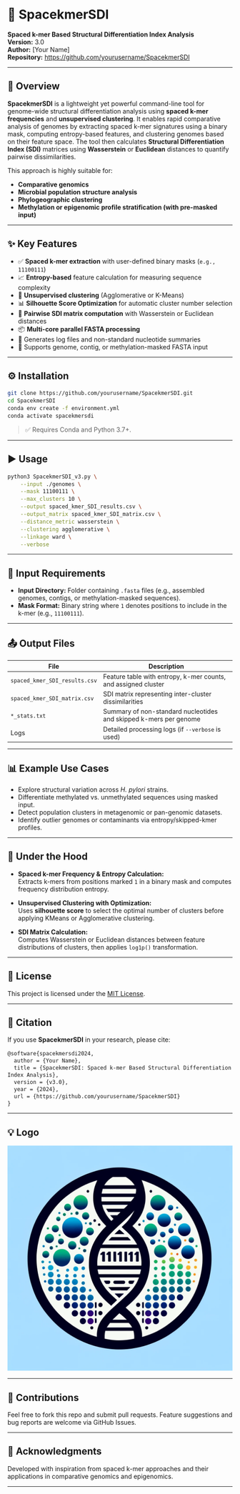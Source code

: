 # 🧬 SpacekmerSDI

**Spaced k-mer Based Structural Differentiation Index Analysis**  
**Version:** 3.0  
**Author:** [Your Name]  
**Repository:** https://github.com/yourusername/SpacekmerSDI  

---

## 🔬 Overview

**SpacekmerSDI** is a lightweight yet powerful command-line tool for genome-wide structural differentiation analysis using **spaced k-mer frequencies** and **unsupervised clustering**. It enables rapid comparative analysis of genomes by extracting spaced k-mer signatures using a binary mask, computing entropy-based features, and clustering genomes based on their feature space. The tool then calculates **Structural Differentiation Index (SDI)** matrices using **Wasserstein** or **Euclidean** distances to quantify pairwise dissimilarities.

This approach is highly suitable for:

- **Comparative genomics**
- **Microbial population structure analysis**
- **Phylogeographic clustering**
- **Methylation or epigenomic profile stratification (with pre-masked input)**

---

## ✨ Key Features

- ✅ **Spaced k-mer extraction** with user-defined binary masks (`e.g., 11100111`)
- 📈 **Entropy-based** feature calculation for measuring sequence complexity
- 🤖 **Unsupervised clustering** (Agglomerative or K-Means)
- 📊 **Silhouette Score Optimization** for automatic cluster number selection
- 🔁 **Pairwise SDI matrix computation** with Wasserstein or Euclidean distances
- 📦 **Multi-core parallel FASTA processing**
- 📁 Generates log files and non-standard nucleotide summaries
- 🧪 Supports genome, contig, or methylation-masked FASTA input

---

## ⚙️ Installation

```bash
git clone https://github.com/yourusername/SpacekmerSDI.git
cd SpacekmerSDI
conda env create -f environment.yml
conda activate spacekmersdi
```

> ✅ Requires Conda and Python 3.7+.

---

## ▶️ Usage

```bash
python3 SpacekmerSDI_v3.py \
    --input ./genomes \
    --mask 11100111 \
    --max_clusters 10 \
    --output spaced_kmer_SDI_results.csv \
    --output_matrix spaced_kmer_SDI_matrix.csv \
    --distance_metric wasserstein \
    --clustering agglomerative \
    --linkage ward \
    --verbose
```

---

## 📂 Input Requirements

- **Input Directory:** Folder containing `.fasta` files (e.g., assembled genomes, contigs, or methylation-masked sequences).
- **Mask Format:** Binary string where `1` denotes positions to include in the k-mer (e.g., `11100111`).

---

## 📤 Output Files

| File | Description |
|------|-------------|
| `spaced_kmer_SDI_results.csv` | Feature table with entropy, k-mer counts, and assigned cluster |
| `spaced_kmer_SDI_matrix.csv` | SDI matrix representing inter-cluster dissimilarities |
| `*_stats.txt` | Summary of non-standard nucleotides and skipped k-mers per genome |
| Logs | Detailed processing logs (if `--verbose` is used) |

---

## 📊 Example Use Cases

- Explore structural variation across *H. pylori* strains.
- Differentiate methylated vs. unmethylated sequences using masked input.
- Detect population clusters in metagenomic or pan-genomic datasets.
- Identify outlier genomes or contaminants via entropy/skipped-kmer profiles.

---

## 🧠 Under the Hood

- **Spaced k-mer Frequency & Entropy Calculation:**  
  Extracts k-mers from positions marked `1` in a binary mask and computes frequency distribution entropy.

- **Unsupervised Clustering with Optimization:**  
  Uses **silhouette score** to select the optimal number of clusters before applying KMeans or Agglomerative clustering.

- **SDI Matrix Calculation:**  
  Computes Wasserstein or Euclidean distances between feature distributions of clusters, then applies `log1p()` transformation.

---

## 🧾 License

This project is licensed under the [MIT License](LICENSE).

---

## 📣 Citation

If you use **SpacekmerSDI** in your research, please cite:

```
@software{spacekmersdi2024,
  author = {Your Name},
  title = {SpacekmerSDI: Spaced k-mer Based Structural Differentiation Index Analysis},
  version = {v3.0},
  year = {2024},
  url = {https://github.com/yourusername/SpacekmerSDI}
}
```

---

## 💡 Logo

![SpacekmerSDI Logo](./logo.png)

---

## 🤝 Contributions

Feel free to fork this repo and submit pull requests. Feature suggestions and bug reports are welcome via GitHub Issues.

---

## 🙌 Acknowledgments

Developed with inspiration from spaced k-mer approaches and their applications in comparative genomics and epigenomics.

---
